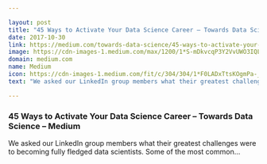 ```yaml
---

layout: post
title: "45 Ways to Activate Your Data Science Career – Towards Data Science – Medium"
date: 2017-10-30
link: https://medium.com/towards-data-science/45-ways-to-activate-your-data-science-career-6a0d9c664e84?source=rss------machine_learning-5
image: https://cdn-images-1.medium.com/max/1200/1*S-mDkvcqP3Y2VvUWO3IQLg.gif
domain: medium.com
name: Medium
icon: https://cdn-images-1.medium.com/fit/c/304/304/1*F0LADxTtsKOgmPa-_7iUEQ.jpeg
text: "We asked our LinkedIn group members what their greatest challenges were to becoming fully fledged data scientists. Some of the most common…"

---
```


### 45 Ways to Activate Your Data Science Career – Towards Data Science – Medium

We asked our LinkedIn group members what their greatest challenges were to becoming fully fledged data scientists. Some of the most common…